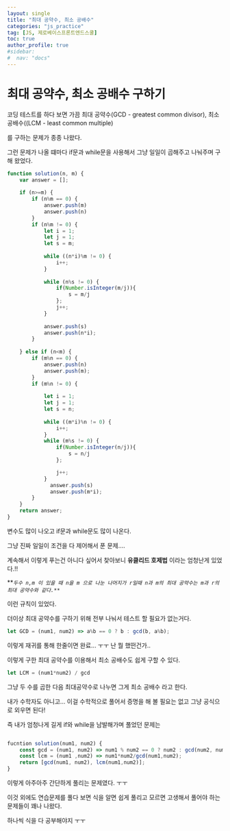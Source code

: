 ```yaml
---
layout: single
title: "최대 공약수, 최소 공배수"
categories: "js_practice"
tag: [JS, 제로베이스프론트엔드스쿨]
toc: true
author_profile: true
#sidebar:
#  nav: "docs"
---
```


# 최대 공약수, 최소 공배수 구하기



 코딩 테스트를 하다 보면 가끔 최대 공약수(GCD - greatest common divisor), 최소 공배수((LCM - least common multiple)

 를 구하는 문제가 종종 나왔다. 

그런 문제가 나올 떄마다  if문과 while문을 사용해서 그냥 일일이 곱해주고 나눠주며 구해 왔었다.



```javascript
function solution(n, m) {
    var answer = [];
    
    if (n>=m) {
        if (n%m == 0) {
            answer.push(m)
            answer.push(n)
        }
        if (n%m != 0) {
            let i = 1;
            let j = 1;
            let s = m;
            
            while ((n*i)%m != 0) {
                i++;
            }
            
            while (n%s != 0) {
                if(Number.isInteger(m/j)){
                    s = m/j
                };
                j++;
            }
            
            answer.push(s)
            answer.push(n*i);
        }
        
    } else if (n<m) {
        if (m%n == 0) {
            answer.push(n)
            answer.push(m); 
        }
        if (m%n != 0) {
            
            let i = 1;
            let j = 1;
            let s = n;
            
            while ((m*i)%n != 0) {
                i++;
            }
            while (m%s != 0) {
                if(Number.isInteger(n/j)){
                    s = n/j
                };

                j++;
            }
              answer.push(s)
              answer.push(m*i);
        } 
    }
    return answer;
}
```



변수도 많이 나오고 if문과 while문도 많이 나온다. 

그냥 진짜 일일이 조건을 다 제어해서 푼 문제....



계속해서 이렇게 푸는건 아니다 싶어서 찾아보니 **유클리드 호제법** 이라는 엄청난게 있었다.!! 



***`두수 n,m 이 있을 때 n을 m 으로 나눈 나머지가 r일때 n과 m의 최대 공약수는 m과 r의 최대 공약수와 같다.**`* 

이런 규칙이 있었다. 

더이상 최대 공약수를 구하기 위해 전부 나눠서 테스트 할 필요가 없는거다. 



```javascript
let GCD = (num1, num2) => a%b == 0 ? b : gcd(b, a%b);
```



이렇게 재귀를 통해 한줄이면 완료... ㅜㅜ 난 뭘 했떤건가..

이렇게 구한 최대 공약수를 이용해서 최소 공배수도 쉽게 구할 수 있다. 



```javascript
let LCM = (num1*num2) / gcd
```



그냥 두 수를 곱한 다음 최대공약수로 나누면 그게 최소 공배수 라고 한다. 

내가 수학자도 아니고... 이걸 수학적으로 풀어서 증명을 해 볼 필요는 없고 그냥 공식으로 외우면 된다! 



즉 내가 엄청나게 길게 if와 while을 남발해가며 풀었던 문제는 



```javascript

fucntion solution(num1, num2) {
	const gcd = (num1, num2) => num1 % num2 == 0 ? num2 : gcd(num2, num1 % num2);
	const lcm = (num1 ,num2) => num1*num2/gcd(num1,num2);
	return [gcd(num1, num2), lcm(num1,num2)];
}
```

이렇게 아주아주 간단하게 풀리는 문제였다. ㅜㅜ



이것 외에도 연습문제를 풀다 보면 식을 알면 쉽게 풀리고 모르면 고생해서 풀어야 하는 문제들이 꽤나 나왔다. 

하나씩 식을 다 공부해야지 ㅜㅜ 
